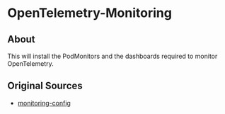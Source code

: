 # OpenTelemetry-Monitoring

## About

This will install the PodMonitors and the dashboards required to monitor OpenTelemetry.

## Original Sources

- [monitoring-config](https://github.com/open-telemetry/opentelemetry-helm-charts/tree/main/charts/opentelemetry-demo/grafana-dashboards)
